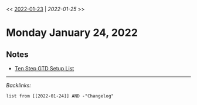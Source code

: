 \<\< [2022-01-23](2022-01-23.md) | *2022-01-25* >>

# Monday January 24, 2022

## Notes

* [Ten Step GTD Setup List](../../Lists/Ten%20Step%20GTD%20Setup%20List.md)

---

*Backlinks:*

````dataview
list from [[2022-01-24]] AND -"Changelog"
````
